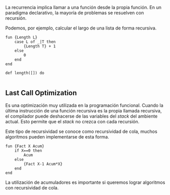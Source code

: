 La recurrencia implica llamar a una función desde la propia función. En un paradigma declarativo, la mayoría de problemas se resuelven con recursión.

Podemos, por ejemplo, calcular el largo de una lista de forma recursiva.

```Oz
fun {Length L}
	case L of _|T then
		{Length T} + 1
	else
		0
	end
end

def length([]) do


```

## Last Call Optimization

Es una optimización muy utilizada en la programación funcional. Cuando la última instrucción de una función recursiva es la propia llamada recursiva, el compilador puede deshacerse de las variables del *stack* del ambiente actual. Esto permite que el *stack* no crezca con cada recursión.

Este tipo de recursividad se conoce como recursividad de cola, muchos algoritmos pueden implementarse de esta forma.

```Oz
fun {Fact X Acum}
	if X==0 then 
		Acum
	else
		{Fact X-1 Acum*X}
	end
end
```

La utilización de acumuladores es importante si queremos lograr algoritmos con recursividad de cola.
